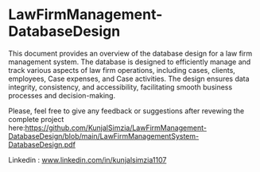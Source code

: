 # LawFirmManagement-DatabaseDesign

This document provides an overview of the database design for a law firm management system. The database is designed to efficiently manage and track various aspects of law firm operations, including cases, clients, employees, Case expenses, and Case activities. The design ensures data integrity, consistency, and accessibility, facilitating smooth business processes and decision-making.

Please, feel free to give any feedback or suggestions after revewing the complete project here:https://github.com/KunjalSimzia/LawFirmManagement-DatabaseDesign/blob/main/LawFirmManagementSystem-DatabaseDesign.pdf

Linkedin : www.linkedin.com/in/kunjalsimzia1107

